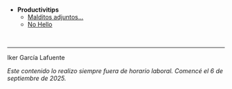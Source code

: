 <br>
 
- **Productivitips**
  - [Malditos adjuntos...](https://ikergl.github.io/malditos_adjuntos.html)
  - [No Hello](https://ikergl.github.io/no_hello.html)

<br>

___
Iker García Lafuente

_Este contenido lo realizo siempre fuera de horario laboral. Comencé el 6 de septiembre de 2025._